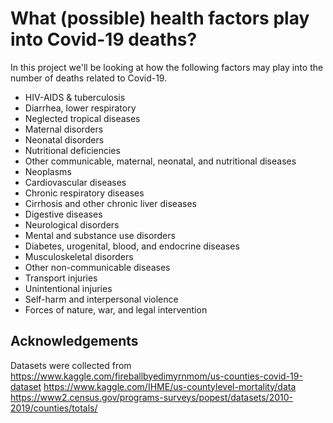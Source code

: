 # What (possible) health factors play into Covid-19 deaths?

In this project we'll be looking at how the following factors may play into the number of deaths related to Covid-19.

* HIV-AIDS & tuberculosis
* Diarrhea, lower respiratory
* Neglected tropical diseases
* Maternal disorders
* Neonatal disorders
* Nutritional deficiencies
* Other communicable, maternal, neonatal, and nutritional diseases
* Neoplasms
* Cardiovascular diseases
* Chronic respiratory diseases
* Cirrhosis and other chronic liver diseases
* Digestive diseases
* Neurological disorders
* Mental and substance use disorders
* Diabetes, urogenital, blood, and endocrine diseases
* Musculoskeletal disorders
* Other non-communicable diseases
* Transport injuries
* Unintentional injuries
* Self-harm and interpersonal violence
* Forces of nature, war, and legal intervention

## Acknowledgements

Datasets were collected from
https://www.kaggle.com/fireballbyedimyrnmom/us-counties-covid-19-dataset
https://www.kaggle.com/IHME/us-countylevel-mortality/data
https://www2.census.gov/programs-surveys/popest/datasets/2010-2019/counties/totals/
